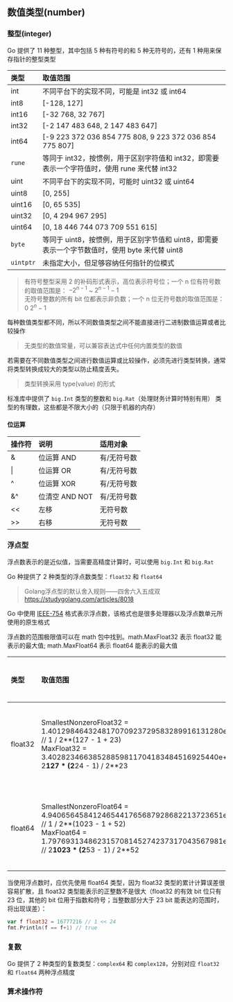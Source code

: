 ## 数值类型(number)

### 整型(integer)

Go 提供了 11 种整型，其中包括 5 种有符号的和 5 种无符号的，还有 1 种用来保存指针的整型类型

| 类型 | 取值范围 |
| :--- | :---- |
| int | 不同平台下的实现不同，可能是 int32 或 int64 |
| int8 | [-128, 127] |
| int16 | [-32 768, 32 767] |
| int32 | [-2 147 483 648, 2 147 483 647] |
| int64 | [-9 223 372 036 854 775 808, 9 223 372 036 854 775 807] |
| `rune` | 等同于 int32，按惯例，用于区别字符值和 int32，即需要表示一个字符值时，使用 rune 来代替 int32 |
| uint | 不同平台下的实现不同，可能时 uint32 或 uint64 |
| uint8 | [0, 255] |
| uint16 | [0, 65 535] |
| uint32 | [0, 4 294 967 295] |
| uint64 | [0, 18 446 744 073 709 551 615] |
| `byte` | 等同于 uint8，按惯例，用于区别字节值和 uint8，即需要表示一个字节数值时，使用 byte 来代替 uint8 |
| `uintptr`| 未指定大小，但足够容纳任何指针的位模式 |

> 有符号整型采用 2 的补码形式表示，高位表示符号位；一个 n 位有符号数的取值范围是： $-2^{n-1}$ ~ $2^{n-1}-1$     
> 无符号整数的所有 bit 位都表示非负数；一个 n 位无符号数的取值范围是：$0 ~ 2^{n}-1$

每种数值类型都不同，所以不同数值类型之间不能直接进行二进制数值运算或者比较操作

> 无类型的数值常量，可以兼容表达式中任何内置类型的数值

若需要在不同数值类型之间进行数值运算或比较操作，必须先进行类型转换，通常将类型转换成较大的类型以防止精度丢失。

> 类型转换采用 type(value) 的形式

标准库中提供了 `big.Int` 类型的整数和 `big.Rat`（处理财务计算时特别有用） 类型的有理数，这些都是不限大小的（只限于机器的内存）

#### 位运算

| 操作符 | 说明 | 适用对象
| :--- | :---- | :---- |
| & | 位运算 AND | 有/无符号数 |
| \| | 位运算 OR | 有/无符号数 |
| ^ | 位运算 XOR | 有/无符号数 |
| &^ | 位清空 AND NOT | 有/无符号数 |
| << | 左移 | 无符号数 |
| >> | 右移 | 无符号数 |

### 浮点型

浮点数表示的是近似值，当需要高精度计算时，可以使用 `big.Int` 和 `big.Rat` 

Go 种提供了 2 种类型的浮点数类型：`float32` 和 `float64`

> Golang浮点型的默认舍入规则——四舍六入五成双 https://studygolang.com/articles/8018

Go 中使用 [IEEE-754](http://em.wikipedia.org/wiki/IEEE_754-2008) 格式表示浮点数，该格式也是很多处理器以及浮点数单元所使用的原生格式

浮点数的范围极限值可以在 math 包中找到。math.MaxFloat32 表示 float32 能表示的最大值; math.MaxFloat64 表示 float64 能表示的最大值

| 类型 | 取值范围 | 计算精度 |
| :--- | :---- | :---- |
| float32 | SmallestNonzeroFloat32 = 1.401298464324817070923729583289916131280e-45 // 1 / 2**(127 - 1 + 23) </br> MaxFloat32 = 3.40282346638528859811704183484516925440e+38  // 2**127 * (2**24 - 1) / 2**23 | 大约 6 个十进制数 | 
| float64 | SmallestNonzeroFloat64 = 4.940656458412465441765687928682213723651e-324 // 1 / 2**(1023 - 1 + 52) </br> MaxFloat64 = 1.797693134862315708145274237317043567981e+308 // 2**1023 * (2**53 - 1) / 2**52 | 大约 15 个十进制数 |

当使用浮点数时，应优先使用 float64 类型，因为 float32 类型的累计计算误差很容易扩散，且 float32 类型能表示的正整数不是很大（float32 的有效 bit 位只有 23 位，其他的 bit 位用于指数和符号；当整数部分大于 23 bit 能表达的范围时，将出现误差）：

```go
var f float32 = 16777216 // 1 << 24
fmt.Println(f == f+1) // true
```

### 复数

Go 提供了 2 种类型的复数类型：`complex64` 和 `complex128`，分别对应 `float32` 和 `float64` 两种浮点精度

### 算术操作符

